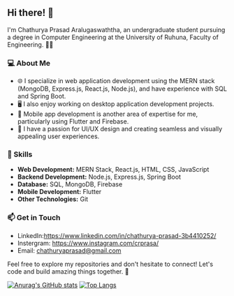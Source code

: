 ## Hi there! 👋

I'm Chathurya Prasad Aralugaswaththa, an undergraduate student pursuing a degree in Computer Engineering at the University of Ruhuna, 
Faculty of Engineering. 👨‍🎓

### 💻 About Me

- 🌐 I specialize in web application development using the MERN stack (MongoDB, Express.js, React.js, Node.js), and have experience with SQL and Spring Boot.
- 🖥️ I also enjoy working on desktop application development projects.
- 📱 Mobile app development is another area of expertise for me, particularly using Flutter and Firebase.
- 🎨 I have a passion for UI/UX design and creating seamless and visually appealing user experiences.

### 🚀 Skills

- **Web Development:** MERN Stack, React.js, HTML, CSS, JavaScript
- **Backend Development:** Node.js, Express.js, Spring Boot
- **Database:** SQL, MongoDB, Firebase
- **Mobile Development:** Flutter
- **Other Technologies:** Git

### 📫 Get in Touch

- LinkedIn:https://www.linkedin.com/in/chathurya-prasad-3b4410252/
- Instergram: https://www.instagram.com/crprasa/
- Email: chathuryaprasad@gmail.com

Feel free to explore my repositories and don't hesitate to connect! Let's code and build amazing things together. 🚀

[![Anurag's GitHub stats](https://github-readme-stats.vercel.app/api?username=CPrasa&bg_color=000000&title_color=ffffff&text_color=ffffff&icon_color=ffffff)](https://github.com/Cprasa/github-readme-stats)
[![Top Langs](https://github-readme-stats.vercel.app/api/top-langs/?username=CPrasa&layout=donut&bg_color=000000&title_color=ffffff&text_color=ffffff&icon_color=ffffff)](https://github.com/CPrasa/github-readme-stats)



